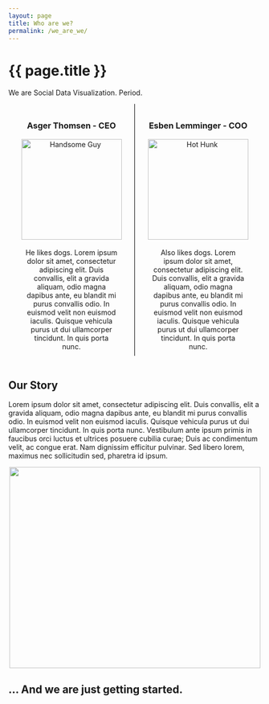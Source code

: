 ```yaml
---
layout: page
title: Who are we?
permalink: /we_are_we/
---
```


<h1 class="page-heading">{{ page.title }}</h1>

We are Social Data Visualization. Period.
<html>
<head>
	<title>The authors</title>
	<style>
		.column {
			float: left;
			width: 50%;
			padding: 10px;
			box-sizing: border-box;
            text-align: center;
		}
		.column img {
			display: block; /* make the image a block element */
			max-width: 100%; /* set the maximum width of the image to the width of its parent element */
			height: auto; /* allow the height of the image to adjust proportionally */
			margin: 0 auto; /* center the image horizontally */
		}
		.column p {
			width: 80%; /* set the width of the paragraph text to 80% of the column */
			margin: 0 auto; /* center the paragraph text horizontally */
		}
        .border-right {
            border-right: 1px solid black;
        }
		.clearfix::after {
			content: "";
			clear: both;
			display: table;
		}
	</style>
</head>
<body>
	<div class="column border-right">
        <h3>Asger Thomsen - CEO</h3>
        <img src="https://coronakrisen.github.io/images/Profile%20pictures/Asger-Hans-Thomsen.jpg" alt="Handsome Guy"  width="200">
        <br>
        <p>He likes dogs. Lorem ipsum dolor sit amet, consectetur adipiscing elit. Duis convallis, elit a gravida aliquam, odio magna dapibus ante, eu blandit mi purus convallis odio. In euismod velit non euismod iaculis. Quisque vehicula purus ut dui ullamcorper tincidunt. In quis porta nunc. </p>
	</div>
	<div class="column">
        <h3 align="center">Esben Lemminger - COO</h3>
        <img src="https://media.licdn.com/dms/image/C4E03AQEhL6zMx-wuvg/profile-displayphoto-shrink_800_800/0/1607015760385?e=2147483647&v=beta&t=ProVum1gJqQTVWlWEyz2xIqtaHtnyp29V4fqk2cgXqo" alt="Hot Hunk"
        width="200">
        <br>
        <p align="center">Also likes dogs. Lorem ipsum dolor sit amet, consectetur adipiscing elit. Duis convallis, elit a gravida aliquam, odio magna dapibus ante, eu blandit mi purus convallis odio. In euismod velit non euismod iaculis. Quisque vehicula purus ut dui ullamcorper tincidunt. In quis porta nunc. </p>
	</div>
	<div class="clearfix"></div>
</body>
</html>

<br>

<h2>Our Story</h2>

Lorem ipsum dolor sit amet, consectetur adipiscing elit. Duis convallis, elit a gravida aliquam, odio magna dapibus ante, eu blandit mi purus convallis odio. In euismod velit non euismod iaculis. Quisque vehicula purus ut dui ullamcorper tincidunt. In quis porta nunc. Vestibulum ante ipsum primis in faucibus orci luctus et ultrices posuere cubilia curae; Duis ac condimentum velit, ac congue erat. Nam dignissim efficitur pulvinar. Sed libero lorem, maximus nec sollicitudin sed, pharetra id ipsum.

<p align="center">
  <img src="https://upload.wikimedia.org/wikipedia/commons/thumb/8/80/Sorring_ved_toppen_af_Loddenh%C3%B8j.JPG/640px-Sorring_ved_toppen_af_Loddenh%C3%B8j.JPG" width = "500" height="400"/>
</p>

<h2> ... And we are just getting started. </h2>